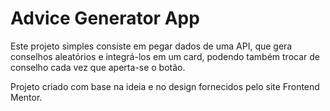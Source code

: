 # Advice Generator App

Este projeto simples consiste em pegar dados de uma API, que gera conselhos aleatórios e integrá-los em um card, podendo também trocar de conselho cada vez que aperta-se o botão.

Projeto criado com base na ideia e no design fornecidos pelo site Frontend Mentor.